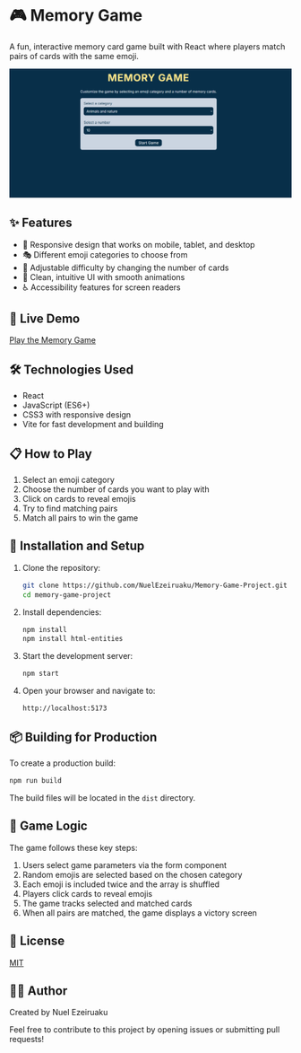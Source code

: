 # 🎮 Memory Game

A fun, interactive memory card game built with React where players match pairs of cards with the same emoji.

![Memory Game Screenshot](https://github.com/NuelEzeiruaku/Memory-Game-Project/blob/main/memorygame.png?raw=true)

## ✨ Features

- 📱 Responsive design that works on mobile, tablet, and desktop
- 🎭 Different emoji categories to choose from
- 🔢 Adjustable difficulty by changing the number of cards
- 🎨 Clean, intuitive UI with smooth animations
- ♿ Accessibility features for screen readers

## 🚀 Live Demo

[Play the Memory Game](https://your-memory-game-url.com)

## 🛠️ Technologies Used

- React
- JavaScript (ES6+)
- CSS3 with responsive design
- Vite for fast development and building

## 📋 How to Play

1. Select an emoji category
2. Choose the number of cards you want to play with
3. Click on cards to reveal emojis
4. Try to find matching pairs
5. Match all pairs to win the game

## 🔧 Installation and Setup

1. Clone the repository:
   ```bash
   git clone https://github.com/NuelEzeiruaku/Memory-Game-Project.git
   cd memory-game-project
   ```

2. Install dependencies:
   ```bash
   npm install
   npm install html-entities
   ```

3. Start the development server:
   ```bash
   npm start
   ```

4. Open your browser and navigate to:
   ```
   http://localhost:5173
   ```

## 📦 Building for Production

To create a production build:

```bash
npm run build
```

The build files will be located in the `dist` directory.

## 🔄 Game Logic

The game follows these key steps:

1. Users select game parameters via the form component
2. Random emojis are selected based on the chosen category
3. Each emoji is included twice and the array is shuffled
4. Players click cards to reveal emojis
5. The game tracks selected and matched cards
6. When all pairs are matched, the game displays a victory screen


## 📝 License

[MIT](LICENSE)

## 👨‍💻 Author

Created by Nuel Ezeiruaku

Feel free to contribute to this project by opening issues or submitting pull requests!

